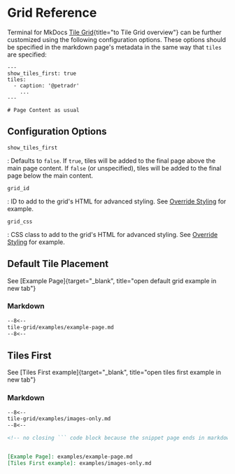 # Grid Reference
Terminal for MkDocs [Tile Grid](index.md){title="to Tile Grid overview"} can be further customized using the following configuration options.  These options should be specified in the markdown page's metadata in the same way that `tiles` are specified:

```
---
show_tiles_first: true
tiles:
  - caption: '@petradr'
    ...
---

# Page Content as usual
```


## Configuration Options


`show_tiles_first`

:   Defaults to `false`.  If `true`, tiles will be added to the final page above the main page content.  If `false` (or unspecified), tiles will be added to the final page below the main content.

`grid_id`

:   ID to add to the grid's HTML for advanced styling. See [Override Styling] for example.

`grid_css`

:   CSS class to add to the grid's HTML for advanced styling. See [Override Styling] for example.


[Override Styling]: examples/override-styling.md


## Default Tile Placement

See [Example Page]{target="_blank", title="open default grid example in new tab"}

### Markdown
```markdown
--8<--
tile-grid/examples/example-page.md
--8<--
```


## Tiles First

See [Tiles First example]{target="_blank", title="open tiles first example in new tab"}

### Markdown
```markdown
--8<--
tile-grid/examples/images-only.md
--8<--

<!-- no closing ``` code block because the snippet page ends in markdown code block -->


[Example Page]: examples/example-page.md
[Tiles First example]: examples/images-only.md